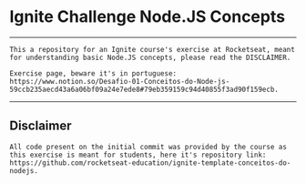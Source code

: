 # Ignite Challenge Node.JS Concepts

---

    This a repository for an Ignite course's exercise at Rocketseat, meant for understanding basic Node.JS concepts, please read the DISCLAIMER.

    Exercise page, beware it's in portuguese: https://www.notion.so/Desafio-01-Conceitos-do-Node-js-59ccb235aecd43a6a06bf09a24e7ede8#79eb359159c94d40855f3ad90f159ecb.

---

## Disclaimer

    All code present on the initial commit was provided by the course as this exercise is meant for students, here it's repository link: https://github.com/rocketseat-education/ignite-template-conceitos-do-nodejs.
